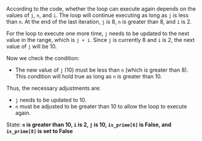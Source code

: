 According to the code, whether the loop can execute again depends on the values of `j`, `n`, and `i`. The loop will continue executing as long as `j` is less than `n`. At the end of the last iteration, `j` is 8, `n` is greater than 8, and `i` is 2. 

For the loop to execute one more time, `j` needs to be updated to the next value in the range, which is `j + i`. Since `j` is currently 8 and `i` is 2, the next value of `j` will be 10. 

Now we check the condition: 
- The new value of `j` (10) must be less than `n` (which is greater than 8). This condition will hold true as long as `n` is greater than 10.

Thus, the necessary adjustments are:
- `j` needs to be updated to 10.
- `n` must be adjusted to be greater than 10 to allow the loop to execute again.

State: **`n` is greater than 10, `i` is 2, `j` is 10, `is_prime[6]` is False, and `is_prime[8]` is set to False**